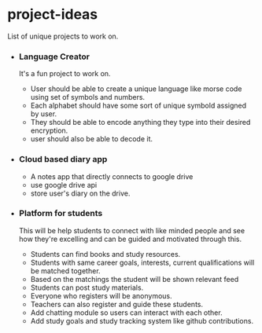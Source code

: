 # project-ideas
List of unique projects to work on.

- ### Language Creator
  It's a fun project to work on.
  - User should be able to create a unique language like morse code using set of symbols and numbers.
  - Each alphabet should have some sort of unique symbold assigned by user.
  - They should be able to encode anything they type into their desired encryption.
  - user should also be able to decode it.

- ### Cloud based diary app
  - A notes app that directly connects to google drive
  - use google drive api
  - store user's diary on the drive.
 
- ### Platform for students
  This will be help students to connect with like minded people and see how they're excelling and can be guided and motivated through this.
   - Students can find books and study resources.
   - Students with same career goals, interests, current qualifications will be matched together.
   - Based on the matchings the student will be shown relevant feed
   - Students can post study materials.
   - Everyone who registers will be anonymous.
   - Teachers can also register and guide these students.
   - Add chatting module so users can interact with each other.
   - Add study goals and study tracking system like github contributions. 

     
